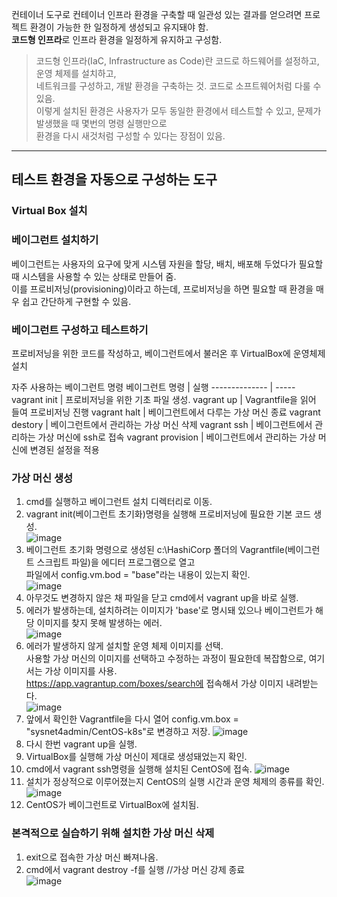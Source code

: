 컨테이너 도구로 컨테이너 인프라 환경을 구축할 때 일관성 있는 결과를 얻으려면 프로젝트 환경이 가능한 한 일정하게 생성되고 유지돼야 함.  
<b>코드형 인프라</b>로 인프라 환경을 일정하게 유지하고 구성함.  
> 코드형 인프라(IaC, Infrastructure as Code)란 코드로 하드웨어를 설정하고, 운영 체제를 설치하고,  
네트워크를 구성하고, 개발 환경을 구축하는 것. 코드로 소프트웨어처럼 다룰 수 있음.  
이렇게 설치된 환경은 사용자가 모두 동일한 환경에서 테스트할 수 있고, 문제가 발생했을 때 몇번의 명령 실행만으로  
환경을 다시 새것처럼 구성할 수 있다는 장점이 있음.  

<hr>

## 테스트 환경을 자동으로 구성하는 도구

### Virtual Box 설치
### 베이그런트 설치하기
베이그런트는 사용자의 요구에 맞게 시스템 자원을 할당, 배치, 배포해 두었다가 필요할 때 시스템을 사용할 수 있는 상태로 만들어 줌.  
이를 프로비저닝(provisioning)이라고 하는데, 프로비저닝을 하면 필요할 때 환경을 매우 쉽고 간단하게 구현할 수 있음.  

### 베이그런트 구성하고 테스트하기
프로비저닝을 위한 코드를 작성하고, 베이그런트에서 불러온 후 VirtualBox에 운영체제 설치  

자주 사용하는 베이그런트 명령
베이그런트 명령 | 실행
-------------- | -----
vagrant init | 프로비저닝을 위한 기초 파일 생성.
vagrant up | Vagrantfile을 읽어 들여 프로비저닝 진행
vagrant halt | 베이그런트에서 다루는 가상 머신 종료
vagrant destory | 베이그런트에서 관리하는 가상 머신 삭제
vagrant ssh | 베이그런트에서 관리하는 가상 머신에 ssh로 접속
vagrant provision | 베이그런트에서 관리하는 가상 머신에 변경된 설정을 적용

### 가상 머신 생성
1. cmd를 실행하고 베이그런트 설치 디렉터리로 이동.  
1. vagrant init(베이그런트 초기화)명령을 실행해 프로비저닝에 필요한 기본 코드 생성.  
![image](https://user-images.githubusercontent.com/67637716/153887834-c46e8777-c752-4ad3-96eb-7813d49c09a9.png)
1. 베이그런트 초기화 명령으로 생성된 c:\HashiCorp 폴더의 Vagrantfile(베이그런트 스크립트 파일)을 에디터 프로그램으로 열고  
파일에서 config.vm.bod = "base"라는 내용이 있는지 확인.  
![image](https://user-images.githubusercontent.com/67637716/153888350-c7684a66-05c3-4069-b5d7-afa4d7456cbe.png)
1. 아무것도 변경하지 않은 채 파일을 닫고 cmd에서 vagrant up을 바로 실행.  
1. 에러가 발생하는데, 설치하려는 이미지가 'base'로 명시돼 있으나 베이그런트가 해당 이미지를 찾지 못해 발생하는 에러.  
![image](https://user-images.githubusercontent.com/67637716/153888662-ddd7bf8e-bf7d-4637-8419-f7cb2924193f.png)
1. 에러가 발생하지 않게 설치할 운영 체제 이미지를 선택.  
사용할 가상 머신의 이미지를 선택하고 수정하는 과정이 필요한데 복잡함으로, 여기서는 가상 이미지를 사용.  
https://app.vagrantup.com/boxes/search에 접속해서 가상 이미지 내려받는다.  
![image](https://user-images.githubusercontent.com/67637716/153890235-ce9b61ce-d203-4d96-8f38-b758a5913b28.png)
1. 앞에서 확인한 Vagrantfile을 다시 열어 config.vm.box = "sysnet4admin/CentOS-k8s"로 변경하고 저장.
![image](https://user-images.githubusercontent.com/67637716/153890519-74469983-ec8c-4c39-b308-57d7e9f258dc.png)
1. 다시 한번 vagrant up을 실행.
1. VirtualBox를 실행해 가상 머신이 제대로 생성돼었는지 확인.
1. cmd에서 vagrant ssh명령을 실행해 설치된 CentOS에 접속.
![image](https://user-images.githubusercontent.com/67637716/153891962-61d4e502-7848-4b26-9b89-b7d7d26a4adb.png)
1. 설치가 정상적으로 이루어졌는지 CentOS의 실행 시간과 운영 체제의 종류를 확인. 
![image](https://user-images.githubusercontent.com/67637716/153892288-64471df1-569d-43d7-8f48-ae8d806b109c.png)
1. CentOS가 베이그런트로 VirtualBox에 설치됨.  


### 본격적으로 실습하기 위해 설치한 가상 머신 삭제
1. exit으로 접속한 가상 머신 빠져나옴.
1. cmd에서 vagrant destroy -f를 실행 //가상 머신 강제 종료  
![image](https://user-images.githubusercontent.com/67637716/153892896-3cd7ba94-5750-41c7-8efd-8a64a3252390.png)





